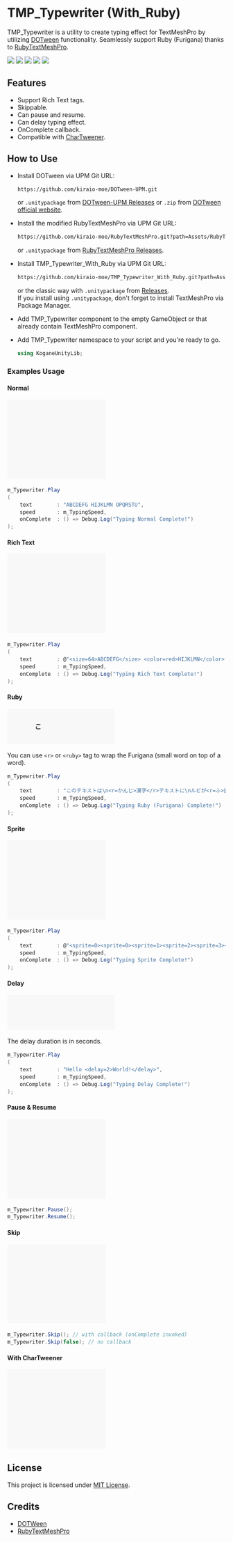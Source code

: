 # TMP_Typewriter (With_Ruby)

TMP_Typewriter is a utility to create typing effect for TextMeshPro by utilizing [DOTween](http://dotween.demigiant.com "DOTween") functionality. Seamlessly support Ruby (Furigana) thanks to [RubyTextMeshPro](https://github.com/jp-netsis/RubyTextMeshPro "RubyTextMeshPro").

[![](https://img.shields.io/github/release/kiraio-moe/TMP_Typewriter_With_Ruby.svg?label=latest%20version)](https://github.com/kiraio-moe/TMP_Typewriter_With_Ruby/releases)
[![](https://img.shields.io/github/release-date/kiraio-moe/TMP_Typewriter_With_Ruby.svg)](https://github.com/kiraio-moe/TMP_Typewriter_With_Ruby/releases)
![](https://img.shields.io/badge/Unity-2020.48f1%2B-red.svg)
![](https://img.shields.io/badge/.NET-4.0%2B-orange.svg)
[![](https://img.shields.io/github/license/kiraio-moe/TMP_Typewriter_With_Ruby.svg)](https://github.com/kiraio-moe/TMP_Typewriter_With_Ruby/blob/main/LICENSE)

## Features

- Support Rich Text tags.
- Skippable.
- Can pause and resume.
- Can delay typing effect.
- OnComplete callback.
- Compatible with [CharTweener](https://github.com/mdechatech/CharTweener "CharTweener").

## How to Use

- Install DOTween via UPM Git URL:

  ```txt
  https://github.com/kiraio-moe/DOTween-UPM.git
  ```

  or `.unitypackage` from [DOTween-UPM Releases](https://github.com/kiraio-moe/DOTween-UPM/releases "DOTween-UPM Releases") or `.zip` from [DOTween official website](http://dotween.demigiant.com/download.php "DOTween official website").
- Install the modified RubyTextMeshPro via UPM Git URL:

  ```txt
  https://github.com/kiraio-moe/RubyTextMeshPro.git?path=Assets/RubyTextMeshPro
  ```

  or `.unitypackage` from [RubyTextMeshPro Releases](https://github.com/kiraio-moe/TMP_Typewriter_With_Ruby/releases "RubyTextMeshPro Releases").

- Install TMP_Typewriter_With_Ruby via UPM Git URL:

  ```txt
  https://github.com/kiraio-moe/TMP_Typewriter_With_Ruby.git?path=Assets/TMP_Typewriter
  ```

  or the classic way with `.unitypackage` from [Releases](https://github.com/kiraio-moe/TMP_Typewriter_With_Ruby/releases "Releases").  
  If you install using `.unitypackage`, don't forget to install TextMeshPro via Package Manager.

- Add TMP_Typewriter component to the empty GameObject or that already contain TextMeshPro component.
- Add TMP_Typewriter namespace to your script and you're ready to go.

  ```cs
  using KoganeUnityLib;
  ```

### Examples Usage

#### Normal

<img src="./Promotional/TMP_Typewriter-Demo-Normal.gif" width="45%" /><br/>

```cs
m_Typewriter.Play
(
    text        : "ABCDEFG HIJKLMN OPQRSTU",
    speed       : m_TypingSpeed,
    onComplete  : () => Debug.Log("Typing Normal Complete!")
);
```

#### Rich Text

<img src="./Promotional/TMP_Typewriter-Demo-RichText.gif" width="45%" /><br/>

```cs
m_Typewriter.Play
(
    text        : @"<size=64>ABCDEFG</size> <color=red>HIJKLMN</color> <sprite=0> <link=""https://www.google.com/"">OPQRSTU</link>",
    speed       : m_TypingSpeed,
    onComplete  : () => Debug.Log("Typing Rich Text Complete!")
);
```

#### Ruby

![](./Promotional/TMP_Typewriter-Demo-Ruby.gif)

You can use `<r>` or `<ruby>` tag to wrap the Furigana (small word on top of a word).

```cs
m_Typewriter.Play
(
    text        : "このテキストは\n<r=かんじ>漢字</r>テキストに\nルビが<r=ふ>振</r>られます",
    speed       : m_TypingSpeed,
    onComplete  : () => Debug.Log("Typing Ruby (Furigana) Complete!")
);
```

#### Sprite

<img src="./Promotional/TMP_Typewriter-Demo-Sprite.gif" width="45%" /><br/>

```cs
m_Typewriter.Play
(
    text        : @"<sprite=0><sprite=0><sprite=1><sprite=2><sprite=3><sprite=4><sprite=5><sprite=6><sprite=7><sprite=8><sprite=9><sprite=10>",
    speed       : m_TypingSpeed,
    onComplete  : () => Debug.Log("Typing Sprite Complete!")
);
```

#### Delay

![](./Promotional/TMP_Typewriter-Demo-Delay.gif)

The delay duration is in seconds.

```cs
m_Typewriter.Play
(
    text        : "Hello <delay=2>World!</delay>",
    speed       : m_TypingSpeed,
    onComplete  : () => Debug.Log("Typing Delay Complete!")
);
```

#### Pause & Resume

<img src="./Promotional/TMP_Typewriter-Demo-Pause_Resume.gif" width="45%" /><br/>

```cs
m_Typewriter.Pause();
m_Typewriter.Resume();
```

#### Skip

<img src="./Promotional/TMP_Typewriter-Demo-Skip.gif" width="45%" /><br/>

```cs
m_Typewriter.Skip(); // with callback (onComplete invoked)
m_Typewriter.Skip(false); // no callback
```

#### With CharTweener

<img src="./Promotional/TMP_Typewriter-Demo-WithCharTweener.gif" width="45%" /><br/>

## License

This project is licensed under [MIT License](/LICENSE "Read LICENSE file").

## Credits

- [DOTWeen](http://dotween.demigiant.com "DOTween")
- [RubyTextMeshPro](https://github.com/jp-netsis/RubyTextMeshPro "RubyTextMeshPro")
